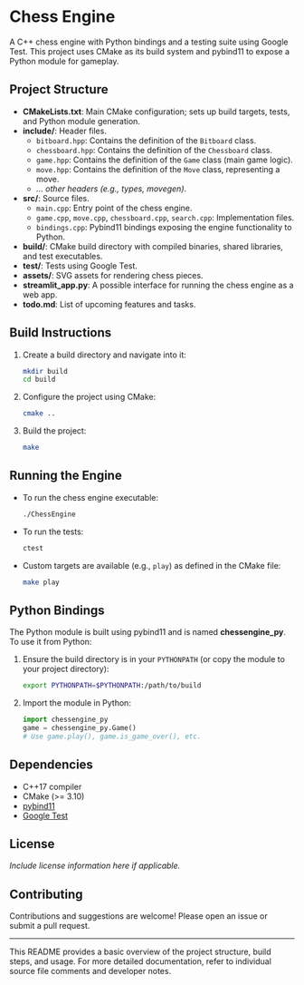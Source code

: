 # Chess Engine

A C++ chess engine with Python bindings and a testing suite using Google Test. This project uses CMake as its build system and pybind11 to expose a Python module for gameplay.

## Project Structure

- **CMakeLists.txt**: Main CMake configuration; sets up build targets, tests, and Python module generation.
- **include/**: Header files.
  - `bitboard.hpp`: Contains the definition of the `Bitboard` class.
  - `chessboard.hpp`: Contains the definition of the `Chessboard` class.
  - `game.hpp`: Contains the definition of the `Game` class (main game logic).
  - `move.hpp`: Contains the definition of the `Move` class, representing a move.
  - *... other headers (e.g., types, movegen)*.
- **src/**: Source files.
  - `main.cpp`: Entry point of the chess engine.
  - `game.cpp`, `move.cpp`, `chessboard.cpp`, `search.cpp`: Implementation files.
  - `bindings.cpp`: Pybind11 bindings exposing the engine functionality to Python.
- **build/**: CMake build directory with compiled binaries, shared libraries, and test executables.
- **test/**: Tests using Google Test.
- **assets/**: SVG assets for rendering chess pieces.
- **streamlit_app.py**: A possible interface for running the chess engine as a web app.
- **todo.md**: List of upcoming features and tasks.

## Build Instructions

1. Create a build directory and navigate into it:
    ```sh
    mkdir build
    cd build
    ```

2. Configure the project using CMake:
    ```sh
    cmake ..
    ```

3. Build the project:
    ```sh
    make
    ```

## Running the Engine

- To run the chess engine executable:
    ```sh
    ./ChessEngine
    ```

- To run the tests:
    ```sh
    ctest
    ```

- Custom targets are available (e.g., `play`) as defined in the CMake file:
    ```sh
    make play
    ```

## Python Bindings

The Python module is built using pybind11 and is named **chessengine_py**. To use it from Python:

1. Ensure the build directory is in your `PYTHONPATH` (or copy the module to your project directory):
    ```sh
    export PYTHONPATH=$PYTHONPATH:/path/to/build
    ```

2. Import the module in Python:
    ```python
    import chessengine_py
    game = chessengine_py.Game()
    # Use game.play(), game.is_game_over(), etc.
    ```

## Dependencies

- C++17 compiler
- CMake (>= 3.10)
- [pybind11](https://github.com/pybind/pybind11)
- [Google Test](https://github.com/google/googletest)

## License

*Include license information here if applicable.*

## Contributing

Contributions and suggestions are welcome! Please open an issue or submit a pull request.

---

This README provides a basic overview of the project structure, build steps, and usage. For more detailed documentation, refer to individual source file comments and developer notes.